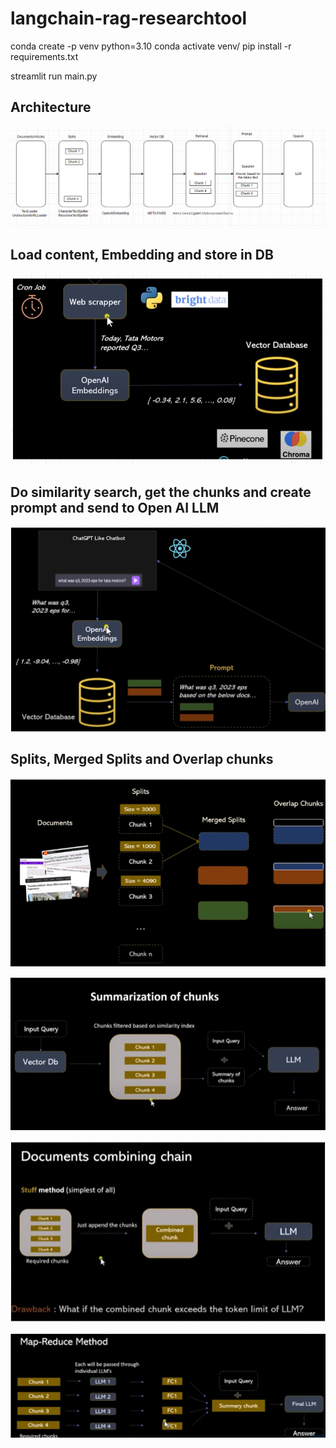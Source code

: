 # langchain-rag-researchtool

conda create -p  venv  python=3.10 
conda activate venv/
pip install -r requirements.txt

streamlit run main.py


## Architecture
![Architecture](architecture.png)

## Load content, Embedding and store in DB
![alt text](image.png)

## Do similarity search, get the chunks and create prompt and send to Open AI LLM
![alt text](image-1.png)

## Splits, Merged Splits and Overlap chunks
![alt text](image-2.png)

![alt text](image-3.png)

![alt text](image-4.png)

![alt text](image-5.png)